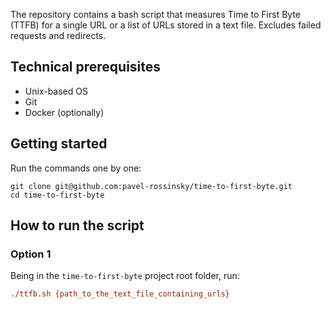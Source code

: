 The repository contains a bash script that measures Time to First Byte (TTFB) for a single URL or a list of URLs stored in a text file. Excludes failed requests and redirects.

## Technical prerequisites
- Unix-based OS
- Git
- Docker (optionally)

## Getting started
Run the commands one by one:
```
git clone git@github.com:pavel-rossinsky/time-to-first-byte.git
cd time-to-first-byte
```

## How to run the script
### Option 1
Being in the `time-to-first-byte` project root folder, run:
```ini
./ttfb.sh {path_to_the_text_file_containing_urls}
```